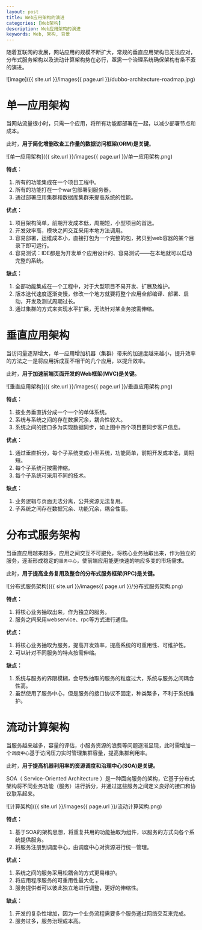 ```yaml
---
layout: post
title: Web应用架构的演进
categories: [Web架构]
description: Web应用架构的演进
keywords: Web, 架构, 背景
---
```




随着互联网的发展，网站应用的规模不断扩大，常规的垂直应用架构已无法应对，分布式服务架构以及流动计算架构势在必行，亟需一个治理系统确保架构有条不紊的演进。

![image]({{ site.url }}/images{{ page.url }}/dubbo-architecture-roadmap.jpg)

# 单一应用架构

当网站流量很小时，只需一个应用，将所有功能都部署在一起，以减少部署节点和成本。

此时，**用于简化增删改查工作量的数据访问框架(ORM)是关键**。

![单一应用架构]({{ site.url }}/images{{ page.url }}/单一应用架构.png)

**特点：**

1. 所有的功能集成在一个项目工程中。
2. 所有的功能打在一个war包部署到服务器。
3. 通过部署应用集群和数据库集群来提高系统的性能。

**优点：**

1. 项目架构简单，前期开发成本低，周期短，小型项目的首选。
2. 开发效率高，模块之间交互采用本地方法调用。
3. 容易部署，运维成本小，直接打包为一个完整的包，拷贝到web容器的某个目录下即可运行。
4. 容易测试：IDE都是为开发单个应用设计的、容易测试——在本地就可以启动完整的系统。

**缺点：**

1. 全部功能集成在一个工程中，对于大型项目不易开发、扩展及维护。
2. 版本迭代速度逐渐变慢，修改一个地方就要将整个应用全部编译、部署、启动，开发及测试周期过长。
3. 通过集群的方式来实现水平扩展，无法针对某业务按需伸缩。

# 垂直应用架构

当访问量逐渐增大，单一应用增加机器（集群）带来的加速度越来越小，提升效率的方法之一是将应用拆成互不相干的几个应用，以提升效率。

此时，**用于加速前端页面开发的Web框架(MVC)是关键。**

![垂直应用架构]({{ site.url }}/images{{ page.url }}/垂直应用架构.png)

**特点：**

1. 按业务垂直拆分成一个一个的单体系统。
2. 系统与系统之间的存在数据冗余，耦合性较大。
3. 系统之间的接口多为实现数据同步，如上图中四个项目要同步客户信息。 

**优点：**

1. 通过垂直拆分，每个子系统变成小型系统，功能简单，前期开发成本低，周期短。
2. 每个子系统可按需伸缩。
3. 每个子系统可采用不同的技术。

**缺点：**

1. 业务逻辑与页面无法分离，公共资源无法复用。
2. 子系统之间存在数据冗余、功能冗余，耦合性高。

# 分布式服务架构

当垂直应用越来越多，应用之间交互不可避免，将核心业务抽取出来，作为独立的服务，逐渐形成稳定的`服务中心`，使前端应用能更快速的响应多变的市场需求。

此时，**用于提高业务复用及整合的分布式服务框架(RPC)是关键。**

![分布式服务架构]({{ site.url }}/images{{ page.url }}/分布式服务架构.png)

**特点：** 

1. 将核心业务抽取出来，作为独立的服务。 
2. 服务之间采用webservice、rpc等方式进行通信。

**优点：** 

1. 将核心业务抽取为服务，提高开发效率，提高系统的可重用性、可维护性。
2. 可以针对不同服务的特点按需伸缩。 

**缺点：**

1. 系统与服务的界限模糊，会导致抽取的服务的粒度过大，系统与服务之间耦合性高。 
2. 虽然使用了服务中心，但是服务的接口协议不固定，种类繁多，不利于系统维护。 

# 流动计算架构

当服务越来越多，容量的评估，小服务资源的浪费等问题逐渐显现，此时需增加一个`调度中心`基于访问压力实时管理集群容量，提高集群利用率。

此时，**用于提高机器利用率的资源调度和治理中心(SOA)是关键。**

SOA（ Service-Oriented Architecture ）是一种面向服务的架构，它基于分布式架构将不同业务功能（服务）进行拆分，并通过这些服务之间定义良好的接口和协议联系起来。 

![计算架构]({{ site.url }}/images{{ page.url }}/流动计算架构.png)

**特点：** 

1. 基于SOA的架构思想，将重复共用的功能抽取为组件，以服务的方式向各个系统提供服务。 
2. 将服务注册到调度中心，由调度中心对资源进行统一管理。

**优点：** 

1. 系统之间的服务采用松耦合的方式更易维护。
2. 将应用程序服务的可重用性最大化 。
3. 服务提供者可以彼此独立地进行调整，更好的伸缩性。 

**缺点：**

1. 开发的复杂性增加，因为一个业务流程需要多个服务通过网络交互来完成。
2. 服务过多，服务治理成本高。